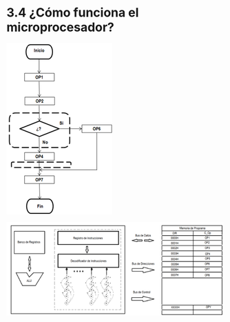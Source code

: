 # 3.4 ¿Cómo funciona el microprocesador?

![](../.gitbook/assets/image%20%2824%29.png)

![](../.gitbook/assets/image%20%2817%29.png)

